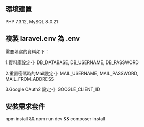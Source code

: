 ## 環境建置

PHP 7.3.12, MySQL 8.0.21

## 複製 laravel.env 為 .env

需要填寫的資料如下：

1.資料庫設定-》DB_DATABASE, DB_USERNAME, DB_PASSWORD

2.重置密碼時的Mail設定-》MAIL_USERNAME, MAIL_PASSWORD, MAIL_FROM_ADDRESS

3.Google OAuth2 設定-》GOOGLE_CLIENT_ID

## 安裝需求套件

npm install && npm run dev && composer install